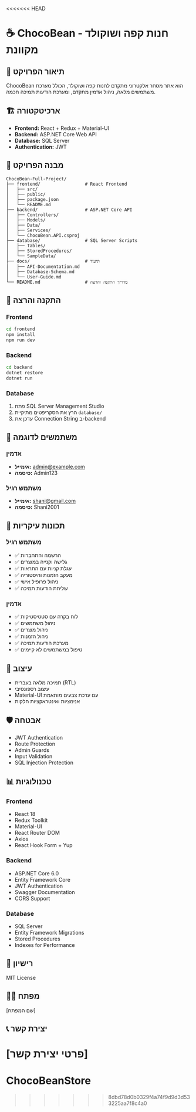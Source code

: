 <<<<<<< HEAD
# ☕ ChocoBean - חנות קפה ושוקולד מקוונת

## 🎯 תיאור הפרויקט
ChocoBean הוא אתר מסחר אלקטרוני מתקדם לחנות קפה ושוקולד, הכולל מערכת משתמשים מלאה, ניהול אדמין מתקדם, ומערכת הודעות תמיכה חכמה.

## 🏗️ ארכיטקטורה
- **Frontend:** React + Redux + Material-UI
- **Backend:** ASP.NET Core Web API
- **Database:** SQL Server
- **Authentication:** JWT

## 📁 מבנה הפרויקט
```
ChocoBean-Full-Project/
├── frontend/                 # React Frontend
│   ├── src/
│   ├── public/
│   ├── package.json
│   └── README.md
├── backend/                  # ASP.NET Core API
│   ├── Controllers/
│   ├── Models/
│   ├── Data/
│   ├── Services/
│   └── ChocoBean.API.csproj
├── database/                 # SQL Server Scripts
│   ├── Tables/
│   ├── StoredProcedures/
│   └── SampleData/
├── docs/                     # תיעוד
│   ├── API-Documentation.md
│   ├── Database-Schema.md
│   └── User-Guide.md
└── README.md                 # מדריך התקנה והרצה
```

## 🚀 התקנה והרצה

### Frontend
```bash
cd frontend
npm install
npm run dev
```

### Backend
```bash
cd backend
dotnet restore
dotnet run
```

### Database
1. פתח SQL Server Management Studio
2. הרץ את הסקריפטים מתיקיית `database/`
3. עדכן את Connection String ב-backend

## 👥 משתמשים לדוגמה

### אדמין
- **אימייל:** admin@example.com
- **סיסמה:** Admin123

### משתמש רגיל
- **אימייל:** shani@gmail.com
- **סיסמה:** Shani2001

## 🔧 תכונות עיקריות

### משתמש רגיל
- ✅ הרשמה והתחברות
- ✅ גלישה וקנייה במוצרים
- ✅ עגלת קניות עם התראות
- ✅ מעקב הזמנות והיסטוריה
- ✅ ניהול פרופיל אישי
- ✅ שליחת הודעות תמיכה

### אדמין
- ✅ לוח בקרה עם סטטיסטיקות
- ✅ ניהול משתמשים
- ✅ ניהול מוצרים
- ✅ ניהול הזמנות
- ✅ מערכת הודעות תמיכה
- ✅ טיפול במשתמשים לא קיימים

## 🎨 עיצוב
- תמיכה מלאה בעברית (RTL)
- עיצוב רספונסיבי
- Material-UI עם ערכת צבעים מותאמת
- אנימציות ואינטראקציות חלקות

## 🛡️ אבטחה
- JWT Authentication
- Route Protection
- Admin Guards
- Input Validation
- SQL Injection Protection

## 📊 טכנולוגיות

### Frontend
- React 18
- Redux Toolkit
- Material-UI
- React Router DOM
- Axios
- React Hook Form + Yup

### Backend
- ASP.NET Core 6.0
- Entity Framework Core
- JWT Authentication
- Swagger Documentation
- CORS Support

### Database
- SQL Server
- Entity Framework Migrations
- Stored Procedures
- Indexes for Performance

## 📝 רישיון
MIT License

## 👨‍💻 מפתח
[שם המפתח]

## 📞 יצירת קשר
[פרטי יצירת קשר]
=======
# ChocoBeanStore
>>>>>>> 8dbd78d0b0329f4a74f9d9d3d533225aa7f8c4a0
